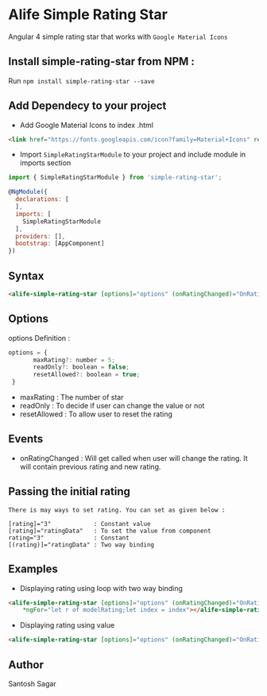 # Alife Simple Rating Star

Angular 4 simple rating star that works with `Google Material Icons`

## Install simple-rating-star from NPM :

Run `npm install simple-rating-star --save`

## Add Dependecy to your project

- Add Google Material Icons to index .html

```html
<link href="https://fonts.googleapis.com/icon?family=Material+Icons" rel="stylesheet">
```
-  Import `SimpleRatingStarModule` to your project and include module in imports section

```javascript
import { SimpleRatingStarModule } from 'simple-rating-star';

@NgModule({
  declarations: [
  ],
  imports: [
    SimpleRatingStarModule
  ],
  providers: [],
  bootstrap: [AppComponent]
})
```

## Syntax
```html
<alife-simple-rating-star [options]="options" (onRatingChanged)="OnRatingChanged($event)" [rating]="3" ></alife-simple-rating-star>
```

## Options

options Definition : 

```javascript
options = {
       maxRating?: number = 5;
       readOnly?: boolean = false;
       resetAllowed?: boolean = true;
 }
```
 - maxRating      : The number of star
 - readOnly       : To decide if user can change the value or not
 - resetAllowed   : To allow user to reset the rating

## Events

 - onRatingChanged : Will get called when user will change the rating. It will contain previous rating and new rating.

## Passing the initial rating

    There is may ways to set rating. You can set as given below :
    
    [rating]="3"            : Constant value
    [rating]="ratingData"   : To set the value from component
    rating="3"              : Constant
    [(rating)]="ratingData" : Two way binding

## Examples

- Displaying rating using loop with two way binding

```html
<alife-simple-rating-star [options]="options" (onRatingChanged)="OnRatingChanged($event)" [(rating)]="modelRating[index]"
    *ngFor="let r of modelRating;let index = index"></alife-simple-rating-star>
```
-  Displaying rating using value

```html
<alife-simple-rating-star [options]="options" (onRatingChanged)="OnRatingChanged($event)" [rating]="modelRating" ></alife-simple-rating-star>
```

## Author

Santosh Sagar
